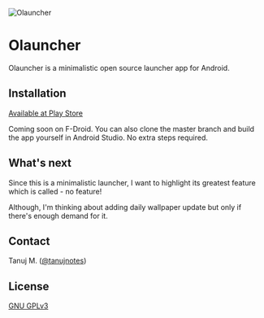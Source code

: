 ![Olauncher](https://repository-images.githubusercontent.com/278638069/e14e7b80-c874-11ea-9a8f-afd6a88db933)
# Olauncher
Olauncher is a minimalistic open source launcher app for Android.

## Installation

[Available at Play Store](https://play.google.com/store/apps/details?id=app.olauncher)

Coming soon on F-Droid. You can also clone the master branch and build the app yourself in Android Studio. No extra steps required.

## What's next

Since this is a minimalistic launcher, I want to highlight its greatest feature which is called - no feature! 

Although, I'm thinking about adding daily wallpaper update but only if there's enough demand for it.

## Contact
Tanuj M. ([@tanujnotes](https://twitter.com/tanujnotes))

## License
[GNU GPLv3 ](https://www.gnu.org/licenses/gpl-3.0.en.html)
